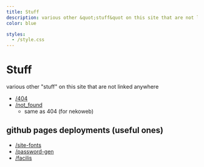 ```yaml
---
title: Stuff
description: various other &quot;stuff&quot on this site that are not linked in nav 
color: blue

styles:
  - /style.css
---
```


# Stuff
 various other "stuff" on this site that are not linked anywhere

* <a class="no-style socials fli" href="/404/">/404</a>
* <a class="no-style socials fli" href="/not_found/">/not_found</a>
  - same as 404 (for nekoweb)

## github pages deployments (useful ones)
* <a class="no-style socials fli" href="/site-fonts/">/site-fonts</a>
* <a class="no-style socials fli" href="/password-gen/">/password-gen</a>
* <a class="no-style socials fli" href="/facilis/">/facilis</a>
